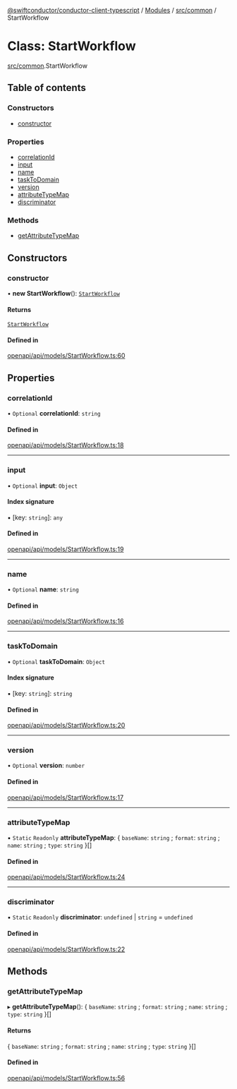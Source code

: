 [@swiftconductor/conductor-client-typescript](../README.md) / [Modules](../modules.md) / [src/common](../modules/src_common.md) / StartWorkflow

# Class: StartWorkflow

[src/common](../modules/src_common.md).StartWorkflow

## Table of contents

### Constructors

- [constructor](src_common.StartWorkflow.md#constructor)

### Properties

- [correlationId](src_common.StartWorkflow.md#correlationid)
- [input](src_common.StartWorkflow.md#input)
- [name](src_common.StartWorkflow.md#name)
- [taskToDomain](src_common.StartWorkflow.md#tasktodomain)
- [version](src_common.StartWorkflow.md#version)
- [attributeTypeMap](src_common.StartWorkflow.md#attributetypemap)
- [discriminator](src_common.StartWorkflow.md#discriminator)

### Methods

- [getAttributeTypeMap](src_common.StartWorkflow.md#getattributetypemap)

## Constructors

### constructor

• **new StartWorkflow**(): [`StartWorkflow`](src_common.StartWorkflow.md)

#### Returns

[`StartWorkflow`](src_common.StartWorkflow.md)

#### Defined in

[openapi/api/models/StartWorkflow.ts:60](https://github.com/swift-conductor/conductor-client-typescript/blob/9866b7c/openapi/api/models/StartWorkflow.ts#L60)

## Properties

### correlationId

• `Optional` **correlationId**: `string`

#### Defined in

[openapi/api/models/StartWorkflow.ts:18](https://github.com/swift-conductor/conductor-client-typescript/blob/9866b7c/openapi/api/models/StartWorkflow.ts#L18)

___

### input

• `Optional` **input**: `Object`

#### Index signature

▪ [key: `string`]: `any`

#### Defined in

[openapi/api/models/StartWorkflow.ts:19](https://github.com/swift-conductor/conductor-client-typescript/blob/9866b7c/openapi/api/models/StartWorkflow.ts#L19)

___

### name

• `Optional` **name**: `string`

#### Defined in

[openapi/api/models/StartWorkflow.ts:16](https://github.com/swift-conductor/conductor-client-typescript/blob/9866b7c/openapi/api/models/StartWorkflow.ts#L16)

___

### taskToDomain

• `Optional` **taskToDomain**: `Object`

#### Index signature

▪ [key: `string`]: `string`

#### Defined in

[openapi/api/models/StartWorkflow.ts:20](https://github.com/swift-conductor/conductor-client-typescript/blob/9866b7c/openapi/api/models/StartWorkflow.ts#L20)

___

### version

• `Optional` **version**: `number`

#### Defined in

[openapi/api/models/StartWorkflow.ts:17](https://github.com/swift-conductor/conductor-client-typescript/blob/9866b7c/openapi/api/models/StartWorkflow.ts#L17)

___

### attributeTypeMap

▪ `Static` `Readonly` **attributeTypeMap**: \{ `baseName`: `string` ; `format`: `string` ; `name`: `string` ; `type`: `string`  }[]

#### Defined in

[openapi/api/models/StartWorkflow.ts:24](https://github.com/swift-conductor/conductor-client-typescript/blob/9866b7c/openapi/api/models/StartWorkflow.ts#L24)

___

### discriminator

▪ `Static` `Readonly` **discriminator**: `undefined` \| `string` = `undefined`

#### Defined in

[openapi/api/models/StartWorkflow.ts:22](https://github.com/swift-conductor/conductor-client-typescript/blob/9866b7c/openapi/api/models/StartWorkflow.ts#L22)

## Methods

### getAttributeTypeMap

▸ **getAttributeTypeMap**(): \{ `baseName`: `string` ; `format`: `string` ; `name`: `string` ; `type`: `string`  }[]

#### Returns

\{ `baseName`: `string` ; `format`: `string` ; `name`: `string` ; `type`: `string`  }[]

#### Defined in

[openapi/api/models/StartWorkflow.ts:56](https://github.com/swift-conductor/conductor-client-typescript/blob/9866b7c/openapi/api/models/StartWorkflow.ts#L56)
